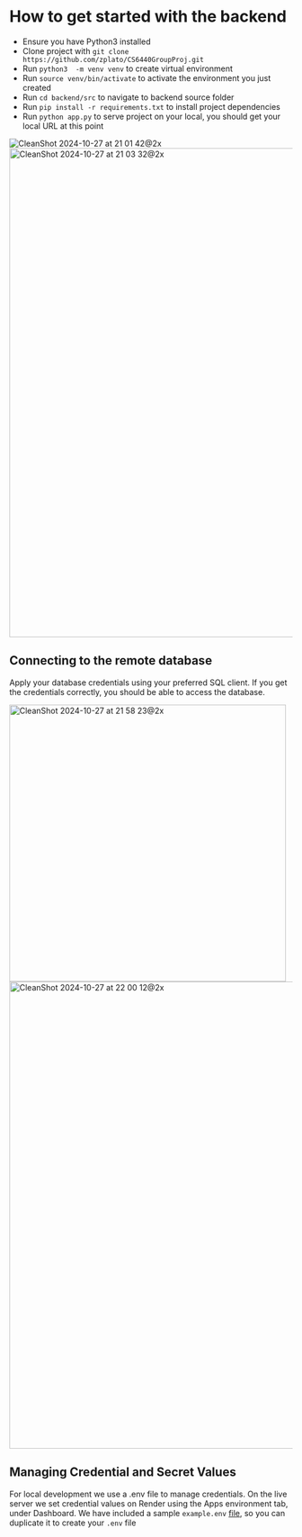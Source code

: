 # How to get started with the backend
* Ensure you have Python3 installed
* Clone project with `git clone https://github.com/zplato/CS6440GroupProj.git`
* Run `python3  -m venv venv` to create  virtual environment
* Run `source venv/bin/activate` to activate the environment you just created
* Run `cd backend/src` to navigate to backend source folder
* Run `pip install -r requirements.txt` to install project dependencies
* Run `python app.py` to serve project on your local, you should get your local URL at this point

![CleanShot 2024-10-27 at 21 01 42@2x](https://github.com/user-attachments/assets/d45e8f77-3e6b-4b3a-804f-8b7f85cd6399)
<img width="869" alt="CleanShot 2024-10-27 at 21 03 32@2x" src="https://github.com/user-attachments/assets/f5cbe788-c538-4da3-a28b-34fd700ebc74">


## Connecting to the remote database
Apply your database credentials using your preferred SQL client. If you get the credentials correctly, you should be able to access the database.

<img width="492" alt="CleanShot 2024-10-27 at 21 58 23@2x" src="https://github.com/user-attachments/assets/50ff8c1d-d735-4e87-9f2a-04a1aabd7d2c">
<img width="830" alt="CleanShot 2024-10-27 at 22 00 12@2x" src="https://github.com/user-attachments/assets/0707dae0-a73d-47f1-8e5c-2d80ab204331">

## Managing Credential and Secret Values
For local development we use a .env file to manage credentials. On the live server we set credential values on Render using the Apps environment tab, under Dashboard. We have included a sample `example.env` [file](./example.env), so you can duplicate it to create your `.env` file
